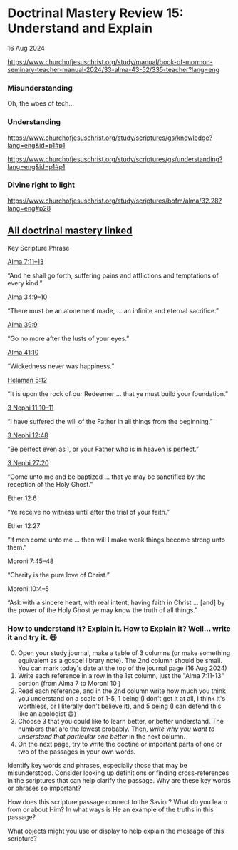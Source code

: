 # Doctrinal Mastery Review 15: Understand and Explain

16 Aug 2024

https://www.churchofjesuschrist.org/study/manual/book-of-mormon-seminary-teacher-manual-2024/33-alma-43-52/335-teacher?lang=eng

### Misunderstanding

Oh, the woes of tech...

### Understanding

https://www.churchofjesuschrist.org/study/scriptures/gs/knowledge?lang=eng&id=p1#p1

https://www.churchofjesuschrist.org/study/scriptures/gs/understanding?lang=eng&id=p1#p1

### Divine right to light

https://www.churchofjesuschrist.org/study/scriptures/bofm/alma/32.28?lang=eng#p28



## [All doctrinal mastery linked](https://www.churchofjesuschrist.org/study/manual/doctrinal-mastery-core-document-2023/doctrinal-mastery-passages-and-key-phrases?lang=eng)

Key Scripture Phrase

[Alma 7:11–13](https://www.churchofjesuschrist.org/study/scriptures/bofm/alma/7.11-13?lang=eng#p11)

“And he shall go forth, suffering pains and afflictions and temptations of every kind.”

[Alma 34:9–10](https://www.churchofjesuschrist.org/study/scriptures/bofm/alma/34.9-10?lang=eng#p9)

“There must be an atonement made, … an infinite and eternal sacrifice.”

[Alma 39:9](https://www.churchofjesuschrist.org/study/scriptures/bofm/alma/39.9?lang=eng#p9)

“Go no more after the lusts of your eyes.”

[Alma 41:10](https://www.churchofjesuschrist.org/study/scriptures/bofm/alma/41.10?lang=eng#p10)

“Wickedness never was happiness.”

[Helaman 5:12](https://www.churchofjesuschrist.org/study/scriptures/bofm/hel/5.12?lang=eng#p12)

“It is upon the rock of our Redeemer … that ye must build your foundation.”

[3 Nephi 11:10–11](https://www.churchofjesuschrist.org/study/scriptures/bofm/3-ne/11.10-11?lang=eng#p10)

“I have suffered the will of the Father in all things from the beginning.”

[3 Nephi 12:48](https://www.churchofjesuschrist.org/study/scriptures/bofm/3-ne/12.48?lang=eng#p48)

“Be perfect even as I, or your Father who is in heaven is perfect.”

[3 Nephi 27:20](https://www.churchofjesuschrist.org/study/scriptures/bofm/3-ne/27.20?lang=eng#p20)

“Come unto me and be baptized … that ye may be sanctified by the reception of the Holy Ghost.”

Ether 12:6

“Ye receive no witness until after the trial of your faith.”

Ether 12:27

“If men come unto me … then will I make weak things become strong unto them.”

Moroni 7:45–48

“Charity is the pure love of Christ.”

Moroni 10:4–5

“Ask with a sincere heart, with real intent, having faith in Christ … [and] by the power of the Holy Ghost ye may know the truth of all things.”


### How to understand it? Explain it. How to Explain it? Well... write it and try it. :smile:

0. Open your study journal, make a table of 3 columns (or make something equivalent as a gospel library note). The 2nd column should be small. You can mark today's date at the top of the journal page (16 Aug 2024)
1. Write each reference in a row in the 1st column, just the "Alma 7:11-13" portion (from Alma 7 to Moroni 10 )
2. Read each reference, and in the 2nd column write how much you think you understand on a scale of 1-5, 1 being (I don't get it at all, I think it's worthless, or I literally don't believe it), and 5 being (I can defend this like an apologist :smile:)
3. Choose 3 that you could like to learn better, or better understand. The numbers that are the lowest probably. Then, *write why you want to understand that particular one better* in the next column.
4. On the next page, try to write the doctine or important parts of one or two of the passages in your own words.

Identify key words and phrases, especially those that may be misunderstood. Consider looking up definitions or finding cross-references in the scriptures that can help clarify the passage. Why are these key words or phrases so important?

How does this scripture passage connect to the Savior? What do you learn from or about Him? In what ways is He an example of the truths in this passage?

What objects might you use or display to help explain the message of this scripture?



